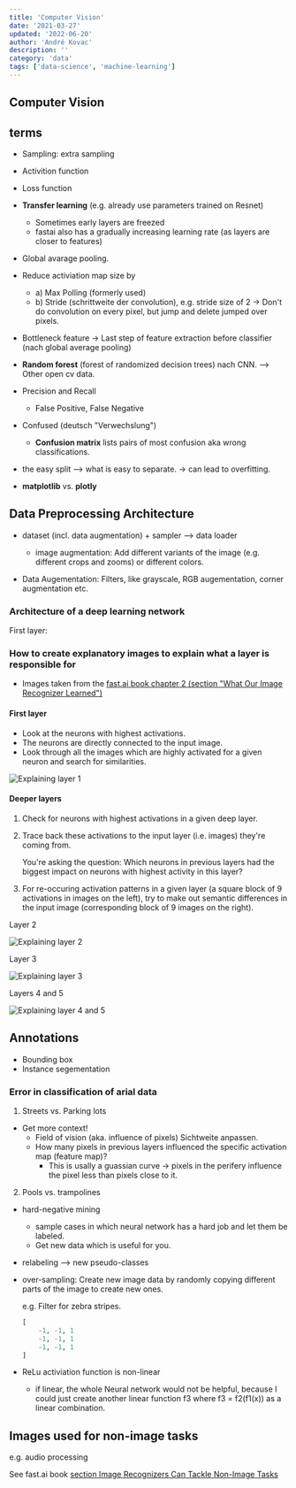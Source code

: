 ```yaml
---
title: 'Computer Vision'
date: '2021-03-27'
updated: '2022-06-20'
author: 'André Kovac'
description: ''
category: 'data'
tags: ['data-science', 'machine-learning']
---
```


## Computer Vision

## terms

- Sampling: extra sampling
- Activition function
- Loss function
- **Transfer learning** (e.g. already use parameters trained on Resnet)
    - Sometimes early layers are freezed
    - fastai also has a gradually increasing learning rate (as layers are closer to features)
- Global avarage pooling.
- Reduce activiation map size by
    - a) Max Polling (formerly used)
    - b) Stride (schrittweite der convolution), e.g. stride size of 2 -> Don't do convolution on every pixel, but jump and delete jumped over pixels.

- Bottleneck feature -> Last step of feature extraction before classifier (nach global average pooling)

- **Random forest** (forest of randomized decision trees) nach CNN. --> Other open cv data.

- Precision and Recall
  - False Positive, False Negative
- Confused (deutsch "Verwechslung")
  - **Confusion matrix** lists pairs of most confusion aka wrong classifications.

- the easy split --> what is easy to separate.
    -> can lead to overfitting.

- **matplotlib** vs. **plotly**

## Data Preprocessing Architecture

- dataset (incl. data augmentation) + sampler --> data loader

    - image augmentation: Add different variants of the image (e.g. different crops and zooms) or different colors.

- Data Augementation: Filters, like grayscale, RGB augementation, corner augmentation etc.

### Architecture of a deep learning network

First layer:

### How to create explanatory images to explain what a layer is responsible for

- Images taken from the [fast.ai book chapter 2 (section "What Our Image Recognizer Learned")](https://github.com/fastai/fastbook/blob/master/01_intro.ipynb)

#### First layer

- Look at the neurons with highest activations.
- The neurons are directly connected to the input image.
- Look through all the images which are highly activated for a given neuron and search for similarities.

![Explaining layer 1](./images/explanatory_ai_layer1.png)

#### Deeper layers

1. Check for neurons with highest activations in a given deep layer.
2. Trace back these activations to the input layer (i.e. images) they're coming from.

    You're asking the question: Which neurons in previous layers had the biggest impact on neurons with highest activity in this layer?

3. For re-occuring activation patterns in a given layer (a square block of 9 activations in images on the left), try to make out semantic differences in the input image (corresponding block of 9 images on the right).

Layer 2

![Explaining layer 2](./images/explanatory_ai_layer2.png)

Layer 3

![Explaining layer 3](./images/explanatory_ai_layer3.png)

Layers 4 and 5

![Explaining layer 4 and 5](./images/explanatory_ai_layer4and5.png)


## Annotations

- Bounding box
- Instance segementation

### Error in classification of arial data

1. Streets vs. Parking lots

- Get more context!
    - Field of vision (aka. influence of pixels) Sichtweite anpassen.
    - How many pixels in previous layers influenced the specific activation map (feature map)?
        - This is usally a guassian curve -> pixels in the perifery influence the pixel less than pixels close to it.

2. Pools vs. trampolines

- hard-negative mining
    - sample cases in which neural network has a hard job and let them be labeled.
    - Get new data which is useful for you.
- relabeling --> new pseudo-classes

- over-sampling: Create new image data by randomly copying different parts of the image to create new ones.

    e.g. Filter for zebra stripes.

    ```python
    [
        -1, -1, 1
        -1, -1, 1
        -1, -1, 1
    ]
    ```

- ReLu activiation function is non-linear
    - if linear, the whole Neural network would not be helpful, because I could just create another linear function f3 where f3 = f2(f1(x)) as a linear combination.

## Images used for non-image tasks

e.g. audio processing

See fast.ai book [section Image Recognizers Can Tackle Non-Image Tasks](https://github.com/fastai/fastbook/blob/master/01_intro.ipynb#What-Our-Image-Recognizer-Learned)